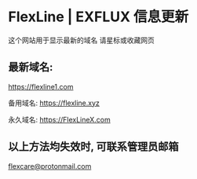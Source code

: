 # FlexLine | EXFLUX 信息更新
这个网站用于显示最新的域名 请星标或收藏网页

## 最新域名:
https://flexline1.com

备用域名:
https://flexline.xyz

永久域名:
https://FlexLineX.com

## 以上方法均失效时, 可联系管理员邮箱
flexcare@protonmail.com
